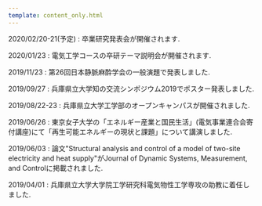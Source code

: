 ```yaml
---
template: content_only.html
---
```


2020/02/20-21(予定)
: 卒業研究発表会が開催されます.

2020/01/23
: 電気工学コースの卒研テーマ説明会が開催されます. 

2019/11/23
: 第26回日本静脈麻酔学会の一般演題で発表しました. 

2019/09/27
: 兵庫県立大学知の交流シンポジウム2019でポスター発表しました.

2019/08/22-23
: 兵庫県立大学工学部のオープンキャンパスが開催されました. 

2019/06/26
: 東京女子大学の「エネルギー産業と国民生活」(電気事業連合会寄付講座)にて「再生可能エネルギーの現状と課題」について講演しました. 

2019/06/03
: 論文"Structural analysis and control of a model of two-site electricity and heat supply"がJournal of Dynamic Systems, Measurement, and Controlに掲載されました.

2019/04/01
: 兵庫県立大学大学院工学研究科電気物性工学専攻の助教に着任しました.
